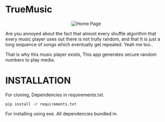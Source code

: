 
# TrueMusic

<p align="center">
  <img src="https://github.com/HauseMasterZ/true-music/assets/113833707/ba7c10ab-4569-4c7a-9db2-7b6682d9bcc7" alt="Home Page"/>
</p>


Are you annoyed about the fact that almost every shuffle algorithm that every music player uses out there is not trully random, and that It is just a long sequence of songs which eventually get repeated.
Yeah me too..

That is why this music player exists, This app generates secure random numbers to play media.


# INSTALLATION
For cloning, Dependencies in requirements.txt.


``` pip install -r requirements.txt ```

For installing using exe. All dependencies bundled in.
